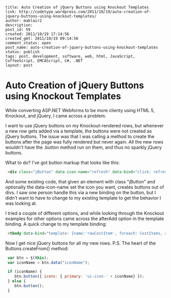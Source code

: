 ```
title: Auto Creation of jQuery Buttons using Knockout Templates
link: http://codetype.wordpress.com/2011/10/19/auto-creation-of-jquery-buttons-using-knockout-templates/
author: mablair2
description:
post_id: 59
created: 2011/10/19 17:14:56
created_gmt: 2011/10/19 09:14:56
comment_status: open
post_name: auto-creation-of-jquery-buttons-using-knockout-templates
status: publish
tags: post, development, software, web, html, JavaScript, CoffeeScript, EMCAScript, C#, .NET
layout: post
```

# Auto Creation of jQuery Buttons using Knockout Templates

While converting ASP.NET Webforms to be more clienty using HTML 5, Knockout, and jQuery, I came across a problem.

I want to use jQuery buttons on my Knockout-rendered rows, but whenever a new row gets added via a template, the buttons were not created as jQuery buttons. The issue was that I was calling a method to create the buttons after the page was fully rendered but never again. All the new rows wouldn't have the .button method run on them, and thus no sparkly jQuery buttons.

What to do? I've got button markup that looks like this:

``` html
 <div class="jButton" data-icon-name="refresh" data-bind="click: refresh"> Refresh </div>
```

 And some existing code, that given an element with class "jButton" and optionally the data-icon-name set the icon you want, creates buttons out of divs. I saw one person handle this via a new binding on the button, but I didn't want to have to change to my existing template to get the behavior I was looking at.

 I tried a couple of different options, and while looking through the Knockout examples for other options came across the afterAdd option in the template binding. A quick change to my template binding:

``` html
 <tbody data-bind="template: {name:'rowCostItem', foreach: CostItems, afterAdd: function(elem) { var row = $(elem); Buttons.createFrom(row); }}">
```

 Now I get nice jQuery buttons for all my new rows. P.S. The heart of the Buttons.createFrom() method:

``` js
 var btn = $(this);
 var iconName = btn.data("iconName");

 if (iconName) {
 	btn.button({ icons: { primary: 'ui-icon-' + iconName} });
 } else {
 	btn.button();
 }
```

